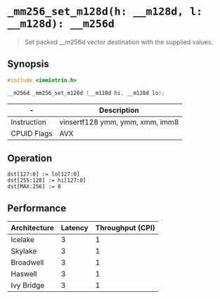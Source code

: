 `_mm256_set_m128d(h: __m128d, l: __m128d): __m256d`
===================================================

> Set packed __m256d vector destination with the supplied values.

## Synopsis

```c
#include <immintrin.h>

__m256d _mm256_set_m128d (__m128d hi, __m128d lo);
```

| -           | Description                     |
| ----------- | ------------------------------- |
| Instruction | vinsertf128 ymm, ymm, xmm, imm8 |
| CPUID Flags | AVX                             |

## Operation

```
dst[127:0] := lo[127:0]
dst[255:128] := hi[127:0]
dst[MAX:256] := 0
```

## Performance

| Architecture | Latency | Throughput (CPI) |
| ------------ | ------- | ---------------- |
| Icelake      | 3       | 1                |
| Skylake      | 3       | 1                |
| Broadwell    | 3       | 1                |
| Haswell      | 3       | 1                |
| Ivy Bridge   | 3       | 1                |
